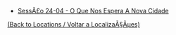 ﻿
- [SessÃ£o 24-04 - O Que Nos Espera A Nova Cidade](s16_-_sessao_24-04_-_o_que_nos_espera_a_nova_cidade.md)
	
[(Back to Locations / Voltar a LocalizaÃ§Ãµes)](localizacoes.md)

























